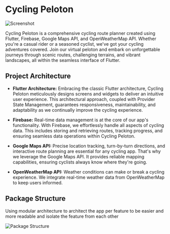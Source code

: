 # Cycling Peloton

![Screenshot](https://github.com/OctavianMihaila/Cycling-mobile-app/blob/main/assets/94364165/f1f941aa-8e68-4ecc-8ea4-72cd17cf6d3a.png)


Cycling Peloton is a comprehensive cycling route planner created using Flutter, Firebase, Google Maps API, and OpenWeatherMap API. Whether you're a casual rider or a seasoned cyclist, we've got your cycling adventures covered. Join our virtual peloton and embark on unforgettable journeys through scenic routes, challenging terrains, and vibrant landscapes, all within the seamless interface of Flutter.

## Project Architecture

- **Flutter Architecture:** Embracing the classic Flutter architecture, Cycling Peloton meticulously designs screens and widgets to deliver an intuitive user experience. This architectural approach, coupled with Provider State Management, guarantees responsiveness, maintainability, and adaptability as we continually improve the cycling experience.

- **Firebase:** Real-time data management is at the core of our app's functionality. With Firebase, we effortlessly handle all aspects of cycling data. This includes storing and retrieving routes, tracking progress, and ensuring seamless data operations within Cycling Peloton.

- **Google Maps API:** Precise location tracking, turn-by-turn directions, and interactive route planning are essential for any cycling app. That's why we leverage the Google Maps API. It provides reliable mapping capabilities, ensuring cyclists always know where they're going.

- **OpenWeatherMap API:** Weather conditions can make or break a cycling experience. We integrate real-time weather data from OpenWeatherMap to keep users informed.

## Package Structure

  Using modular architecture to architect the app per feature to be easier and more readable and isolate the feature from each other

![Package Structure](https://github.com/OctavianMihaila/Cycling-mobile-app/blob/main/assets/94364165/fb1434ed-a059-46b0-a219-12bdf773578a.png)

